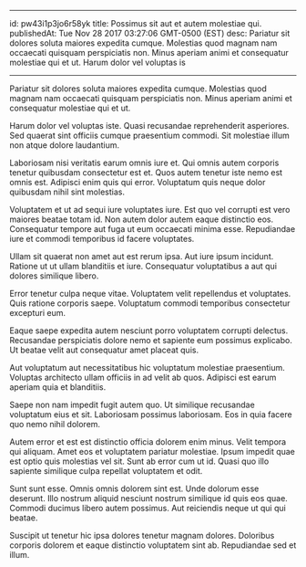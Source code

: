 
---
id: pw43i1p3jo6r58yk
title: Possimus sit aut et autem molestiae qui.
publishedAt: Tue Nov 28 2017 03:27:06 GMT-0500 (EST)
desc: Pariatur sit dolores soluta maiores expedita cumque. Molestias quod magnam nam occaecati quisquam perspiciatis non. Minus aperiam animi et consequatur molestiae qui et ut. Harum dolor vel voluptas is

---



Pariatur sit dolores soluta maiores expedita cumque. Molestias quod magnam nam occaecati quisquam perspiciatis non. Minus aperiam animi et consequatur molestiae qui et ut.
 Harum dolor vel voluptas iste. Quasi recusandae reprehenderit asperiores. Sed quaerat sint officiis cumque praesentium commodi. Sit molestiae illum non atque dolore laudantium.
 Laboriosam nisi veritatis earum omnis iure et. Qui omnis autem corporis tenetur quibusdam consectetur est et. Quos autem tenetur iste nemo est omnis est. Adipisci enim quis qui error. Voluptatum quis neque dolor quibusdam nihil sint molestias.


Voluptatem et ut ad sequi iure voluptates iure. Est quo vel corrupti est vero maiores beatae totam id. Non autem dolor autem eaque distinctio eos. Consequatur tempore aut fuga ut eum occaecati minima esse. Repudiandae iure et commodi temporibus id facere voluptates.
 Ullam sit quaerat non amet aut est rerum ipsa. Aut iure ipsum incidunt. Ratione ut ut ullam blanditiis et iure. Consequatur voluptatibus a aut qui dolores similique libero.
 Error tenetur culpa neque vitae. Voluptatem velit repellendus et voluptates. Quis ratione corporis saepe. Voluptatum commodi temporibus consectetur excepturi eum.


Eaque saepe expedita autem nesciunt porro voluptatem corrupti delectus. Recusandae perspiciatis dolore nemo et sapiente eum possimus explicabo. Ut beatae velit aut consequatur amet placeat quis.
 Aut voluptatum aut necessitatibus hic voluptatum molestiae praesentium. Voluptas architecto ullam officiis in ad velit ab quos. Adipisci est earum aperiam quia et blanditiis.
 Saepe non nam impedit fugit autem quo. Ut similique recusandae voluptatum eius et sit. Laboriosam possimus laboriosam. Eos in quia facere quo nemo nihil dolorem.


Autem error et est est distinctio officia dolorem enim minus. Velit tempora qui aliquam. Amet eos et voluptatem pariatur molestiae. Ipsum impedit quae est optio quis molestias vel sit. Sunt ab error cum ut id. Quasi quo illo sapiente similique culpa repellat voluptatem et odit.
 Sunt sunt esse. Omnis omnis dolorem sint est. Unde dolorum esse deserunt. Illo nostrum aliquid nesciunt nostrum similique id quis eos quae. Commodi ducimus libero autem possimus. Aut reiciendis neque ut qui qui beatae.
 Suscipit ut tenetur hic ipsa dolores tenetur magnam dolores. Doloribus corporis dolorem et eaque distinctio voluptatem sint ab. Repudiandae sed et illum.

